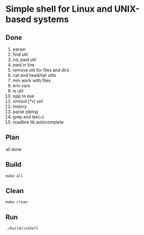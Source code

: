 # Simple shell for Linux and UNIX-based systems

## Done ##
1. parser
2. find util
3. cd, pwd util
4. pwd in line
5. remove util for files and dirs
6. cat and head/tail utils
7. min work with files
8. env vars
9. ls util
10. opp to exe
11. chmod [*x] util
12. history 
13. parse piping
14. grep and lee(~)
15. readline lib autocomplete

## Plan #
all done

## Build ##
```shell
make all
```
## Clean ##
```shell
make clean
```

## Run ## 
```shell
./build/inshell
```
